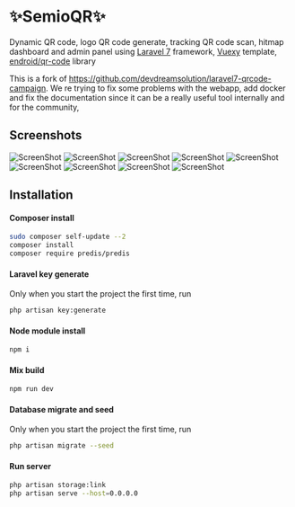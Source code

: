 # ✨SemioQR✨

Dynamic QR code, logo QR code generate, tracking QR code scan, hitmap dashboard and admin panel using [Laravel 7](https://laravel.com) framework, [Vuexy](https://themeforest.net/item/vuexy-vuejs-html-laravel-admin-dashboard-template/23328599) template, [endroid/qr-code](https://github.com/endroid/qr-code) library

This is a fork of https://github.com/devdreamsolution/laravel7-qrcode-campaign. We re trying to fix some problems with the webapp, add docker and fix the documentation since it can be a really useful tool internally and for the community,


## Screenshots
![ScreenShot](/screenshots/screenshot1.png)
![ScreenShot](/screenshots/screenshot2.png)
![ScreenShot](/screenshots/screenshot3.png)
![ScreenShot](/screenshots/screenshot4.png)
![ScreenShot](/screenshots/screenshot5.png)
![ScreenShot](/screenshots/screenshot6.png)
![ScreenShot](/screenshots/screenshot7.png)
![ScreenShot](/screenshots/screenshot8.png)
![ScreenShot](/screenshots/screenshot9.png)

## Installation

#### Composer install
```sh
sudo composer self-update --2
composer install
composer require predis/predis
```

#### Laravel key generate
Only when you start the project the first time, run

```sh
php artisan key:generate
```

#### Node module install
```sh
npm i
```

#### Mix build
```sh
npm run dev
```

#### Database migrate and seed
Only when you start the project the first time, run
```sh
php artisan migrate --seed
```

#### Run server
```sh
php artisan storage:link
php artisan serve --host=0.0.0.0
```
